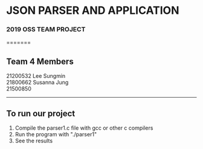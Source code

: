# **JSON PARSER AND APPLICATION**  
### 2019 OSS TEAM PROJECT
=======
  
## Team 4 Members  
21200532 Lee Sungmin  
21800662 Susanna Jung  
21500850  

---

## To run our project

1. Compile the parser1.c file with gcc or other c compilers
2. Run the program with "./parser1"
3. See the results
